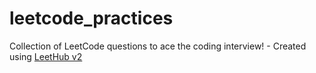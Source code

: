 # leetcode_practices
Collection of LeetCode questions to ace the coding interview! - Created using [LeetHub v2](https://github.com/arunbhardwaj/LeetHub-2.0)
